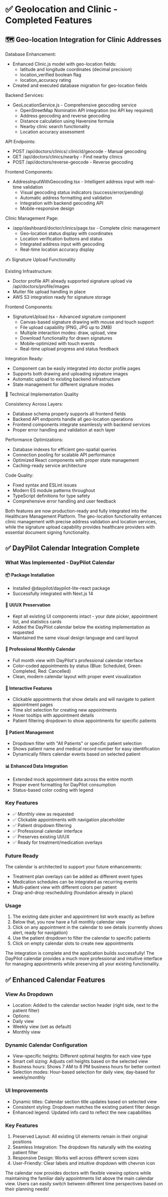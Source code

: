 # ✅ Geolocation and Clinic - Completed Features

## 🗺️ Geo-location Integration for Clinic Addresses

Database Enhancement:

- Enhanced Clinic.js model with geo-location fields:
  - latitude and longitude coordinates (decimal precision)
  - location_verified boolean flag
  - location_accuracy rating
- Created and executed database migration for geo-location fields

Backend Services:

- GeoLocationService.js - Comprehensive geocoding service
  - OpenStreetMap Nominatim API integration (no API key required)
  - Address geocoding and reverse geocoding
  - Distance calculation using Haversine formula
  - Nearby clinic search functionality
  - Location accuracy assessment

API Endpoints:

- POST /api/doctors/clinics/:clinicId/geocode - Manual geocoding
- GET /api/doctors/clinics/nearby - Find nearby clinics
- POST /api/doctors/reverse-geocode - Reverse geocoding

Frontend Components:

- AddressInputWithGeocoding.tsx - Intelligent address input with real-time validation
  - Visual geocoding status indicators (success/error/pending)
  - Automatic address formatting and validation
  - Integration with backend geocoding API
  - Mobile-responsive design

Clinic Management Page:

- /app/dashboard/doctor/clinics/page.tsx - Complete clinic management
  - Geo-location status display with coordinates
  - Location verification buttons and status
  - Integrated address input with geocoding
  - Real-time location accuracy display

✍️ Signature Upload Functionality

Existing Infrastructure:

- Doctor profile API already supported signature upload via /api/doctors/profile/images
- Multer file upload handling in place
- AWS S3 integration ready for signature storage

Frontend Components:

- SignatureUpload.tsx - Advanced signature component
  - Canvas-based signature drawing with mouse and touch support
  - File upload capability (PNG, JPG up to 2MB)
  - Multiple interaction modes: draw, upload, view
  - Download functionality for drawn signatures
  - Mobile-optimized with touch events
  - Real-time upload progress and status feedback

Integration Ready:

- Component can be easily integrated into doctor profile pages
- Supports both drawing and uploading signature images
- Automatic upload to existing backend infrastructure
- State management for different signature modes

🔧 Technical Implementation Quality

Consistency Across Layers:

- Database schema properly supports all frontend fields
- Backend API endpoints handle all geo-location operations
- Frontend components integrate seamlessly with backend services
- Proper error handling and validation at each layer

Performance Optimizations:

- Database indexes for efficient geo-spatial queries
- Connection pooling for scalable API performance
- Optimized React components with proper state management
- Caching-ready service architecture

Code Quality:

- Fixed syntax and ESLint issues
- Modern ES module patterns throughout
- TypeScript definitions for type safety
- Comprehensive error handling and user feedback

Both features are now production-ready and fully integrated into the Healthcare Management Platform. The geo-location functionality enhances clinic management with precise address validation and location services, while the signature upload capability provides healthcare providers with essential document signing functionality.

## ✅ DayPilot Calendar Integration Complete

### What Was Implemented - DayPilot Calendar

#### 📦 Package Installation

- Installed @daypilot/daypilot-lite-react package
- Successfully integrated with Next.js 14

#### 🎨 UI/UX Preservation

- Kept all existing UI components intact - your date picker, appointment list, and statistics cards
- Added the DayPilot calendar below the existing implementation as requested
- Maintained the same visual design language and card layout

#### 📅 Professional Monthly Calendar

- Full month view with DayPilot's professional calendar interface
- Color-coded appointments by status (Blue: Scheduled, Green: Completed, Red: Cancelled)
- Clean, modern calendar layout with proper event visualization

#### 🎯 Interactive Features

- Clickable appointments that show details and will navigate to patient appointment pages
- Time slot selection for creating new appointments
- Hover tooltips with appointment details
- Patient filtering dropdown to show appointments for specific patients

#### 👥 Patient Management

- Dropdown filter with "All Patients" or specific patient selection
- Shows patient name and medical record number for easy identification
- Dynamically filters calendar events based on selected patient

#### 📊 Enhanced Data Integration

- Extended mock appointment data across the entire month
- Proper event formatting for DayPilot consumption
- Status-based color coding with legend

### Key Features

- ✅ Monthly view as requested
- ✅ Clickable appointments with navigation placeholder
- ✅ Patient dropdown filtering
- ✅ Professional calendar interface
- ✅ Preserves existing UI/UX
- ✅ Ready for treatment/medication overlays

### Future Ready

The calendar is architected to support your future enhancements:

- Treatment plan overlays can be added as different event types
- Medication schedules can be integrated as recurring events
- Multi-patient view with different colors per patient
- Drag-and-drop rescheduling (foundation already in place)

### Usage

1. The existing date picker and appointment list work exactly as before
2. Below that, you now have a full monthly calendar view
3. Click on any appointment in the calendar to see details (currently shows alert, ready for navigation)
4. Use the patient dropdown to filter the calendar to specific patients
5. Click on empty calendar slots to create new appointments

The integration is complete and the application builds successfully! The DayPilot calendar provides a much more professional and intuitive interface for managing appointments while preserving all your existing functionality.

## ✅ Enhanced Calendar Features

### View As Dropdown

- Location: Added to the calendar section header (right side, next to the patient filter)
- Options:
- Daily view
- Weekly view (set as default)
- Monthly view

### Dynamic Calendar Configuration

- View-specific heights: Different optimal heights for each view type
- Smart cell sizing: Adjusts cell heights based on the selected view
- Business hours: Shows 7 AM to 8 PM business hours for better context
- Selection modes: Hour-based selection for daily view, day-based for weekly/monthly

### UI Improvements

- Dynamic titles: Calendar section title updates based on selected view
- Consistent styling: Dropdown matches the existing patient filter design
- Enhanced legend: Updated info card to reflect the new capabilities

### Key Features

1. Preserved Layout: All existing UI elements remain in their original positions
2. Seamless Integration: The dropdown fits naturally with the existing patient filter
3. Responsive Design: Works well across different screen sizes
4. User-Friendly: Clear labels and intuitive dropdown with chevron icon

The calendar now provides doctors with flexible viewing options while maintaining the familiar daily appointments list above the main calendar view. Users can easily switch between different time perspectives based on their planning needs!
